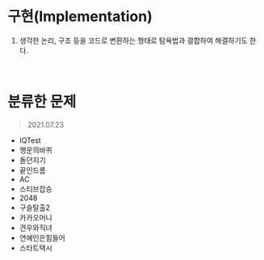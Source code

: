 # 구현(Implementation)
1. 생각한 논리, 구조 등을 코드로 변환하는 형태로 탐욕법과 결합하여 해결하기도 한다.

<br>

# 분류한 문제
> 2021.07.23
- IQTest
- 행운의바퀴
- 돌던지기
- 끝인드롬
- AC
- 스티브잡승
- 2048
- 구슬탈출2
- 카카오머니
- 견우와직녀
- 연예인은힘들어
- 스타트택시
